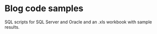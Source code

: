 # Blog code samples
SQL scripts for SQL Server and Oracle and an .xls workbook with sample results. 
